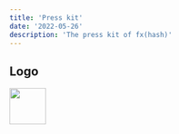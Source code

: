 ```yaml
---
title: 'Press kit'
date: '2022-05-26'
description: 'The press kit of fx(hash)'
---
```



## Logo

<p><img type="simple" src="/images/logo.svg" width="64" /></p>

